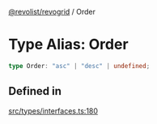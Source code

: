 [@revolist/revogrid](README.md) / Order

# Type Alias: Order

```ts
type Order: "asc" | "desc" | undefined;
```

## Defined in

[src/types/interfaces.ts:180](https://github.com/revolist/revogrid/blob/a649ddca5a4a20f5f68ee92610066873d77a049a/src/types/interfaces.ts#L180)
